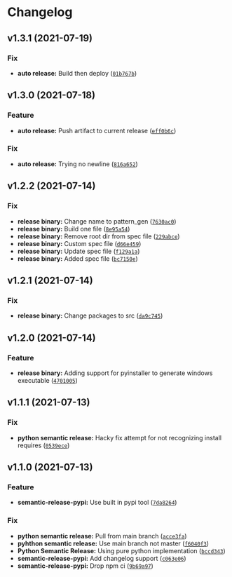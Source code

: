 # Changelog

<!--next-version-placeholder-->

## v1.3.1 (2021-07-19)
### Fix
* **auto release:** Build then deploy ([`01b767b`](https://github.com/bradday4/SIM_GENERATOR/commit/01b767bc4942bd180a4acd773770271ebf551431))

## v1.3.0 (2021-07-18)
### Feature
* **auto release:** Push artifact to current release ([`eff0b6c`](https://github.com/bradday4/SIM_GENERATOR/commit/eff0b6c2fceb572d59003386e504153d2c04c377))

### Fix
* **auto release:** Trying no newline ([`816a652`](https://github.com/bradday4/SIM_GENERATOR/commit/816a65203b718beb0d6271f73fc0ebd6c4b2d888))

## v1.2.2 (2021-07-14)
### Fix
* **release binary:** Change name to pattern_gen ([`7630ac0`](https://github.com/bradday4/SIM_GENERATOR/commit/7630ac044ec30ffb3b74243fbba32038f425770a))
* **release binary:** Build one file ([`8e95a54`](https://github.com/bradday4/SIM_GENERATOR/commit/8e95a54f381818a59172f449c33dec25c30cbd93))
* **release binary:** Remove root dir from spec file ([`229abce`](https://github.com/bradday4/SIM_GENERATOR/commit/229abcef5d78227714f7ba2286ceb9ef2aafe114))
* **release binary:** Custom spec file ([`d66e459`](https://github.com/bradday4/SIM_GENERATOR/commit/d66e459f10e68dbff32d86728df2ddb04b8d1fa0))
* **release binary:** Update spec file ([`f129a1a`](https://github.com/bradday4/SIM_GENERATOR/commit/f129a1a10ac6451e97031a26405512727b3dcbb4))
* **release binary:** Added spec file ([`bc7150e`](https://github.com/bradday4/SIM_GENERATOR/commit/bc7150e68bab80c1cfd71b7762f76f5204e4a746))

## v1.2.1 (2021-07-14)
### Fix
* **release binary:** Change packages to src ([`da9c745`](https://github.com/bradday4/SIM_GENERATOR/commit/da9c745f09de48927d98204aa294e807be1060db))

## v1.2.0 (2021-07-14)
### Feature
* **release binary:** Adding support for pyinstaller  to generate windows executable ([`4701005`](https://github.com/bradday4/SIM_GENERATOR/commit/4701005a5fe1802ea5d34a518dd2d00048acc70d))

## v1.1.1 (2021-07-13)
### Fix
* **python semantic release:** Hacky fix attempt for not recognizing install requires ([`0539ece`](https://github.com/bradday4/SIM_GENERATOR/commit/0539eceb785752e08cf252c5734f5dfe886f6826))

## v1.1.0 (2021-07-13)
### Feature
* **semantic-release-pypi:** Use built in pypi tool ([`7da8264`](https://github.com/bradday4/SIM_GENERATOR/commit/7da82649d6ab190330250c85350e20bd8e110e79))

### Fix
* **python semantic release:** Pull from main branch ([`acce3fa`](https://github.com/bradday4/SIM_GENERATOR/commit/acce3fa57fcea4d98f396bfbce759a2b3a86b407))
* **pyhthon semantic release:** Use main branch not master ([`f6040f3`](https://github.com/bradday4/SIM_GENERATOR/commit/f6040f39f4e344ebdfd338126f787af360c60764))
* **Python Semantic Release:** Using pure python implementation ([`bccd343`](https://github.com/bradday4/SIM_GENERATOR/commit/bccd343111735f3f0f1c11489c5c5c6f3a66fcb5))
* **semantic-release-pypi:** Add changelog support ([`c063e06`](https://github.com/bradday4/SIM_GENERATOR/commit/c063e0637f11ebbfd924f12120c501781f0e9ccf))
* **semantic-release-pypi:** Drop npm ci ([`9b69a97`](https://github.com/bradday4/SIM_GENERATOR/commit/9b69a973873a6e1d7cb1aa13867d5017045dc3f2))
